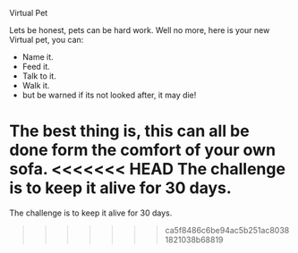 Virtual Pet

Lets be honest, pets can be hard work. 
Well no more, here is your new Virtual pet, you can:

- Name it.
- Feed it.
- Talk to it.
- Walk it.
- but be warned if its not looked after, it may die!

The best thing is, this can all be done form the comfort of your own sofa.
<<<<<<< HEAD
The challenge is to keep it alive for 30 days. 
=======
The challenge is to keep it alive for 30 days.  
>>>>>>> ca5f8486c6be94ac5b251ac80381821038b68819
